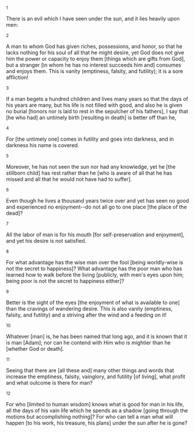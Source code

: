 <sup>1</sup> 

There is an evil which I have seen under the sun, and it lies heavily upon men: 

<sup>2</sup> 

A man to whom God has given riches, possessions, and honor, so that he lacks nothing for his soul of all that he might desire, yet God does not give him the power or capacity to enjoy them [things which are gifts from God], but a stranger [in whom he has no interest succeeds him and] consumes and enjoys them. This is vanity (emptiness, falsity, and futility); it is a sore affliction! 

<sup>3</sup> 

If a man begets a hundred children and lives many years so that the days of his years are many, but his life is not filled with good, and also he is given no burial [honors nor is laid to rest in the sepulcher of his fathers], I say that [he who had] an untimely birth [resulting in death] is better off than he, 

<sup>4</sup> 

For [the untimely one] comes in futility and goes into darkness, and in darkness his name is covered. 

<sup>5</sup> 

Moreover, he has not seen the sun nor had any knowledge, yet he [the stillborn child] has rest rather than he [who is aware of all that he has missed and all that he would not have had to suffer]. 

<sup>6</sup> 

Even though he lives a thousand years twice over and yet has seen no good and experienced no enjoyment--do not all go to one place [the place of the dead]? 

<sup>7</sup> 

All the labor of man is for his mouth [for self-preservation and enjoyment], and yet his desire is not satisfied. 

<sup>8</sup> 

For what advantage has the wise man over the fool [being worldly-wise is not the secret to happiness]? What advantage has the poor man who has learned how to walk before the living [publicly, with men's eyes upon him; being poor is not the secret to happiness either]? 

<sup>9</sup> 

Better is the sight of the eyes [the enjoyment of what is available to one] than the cravings of wandering desire. This is also vanity (emptiness, falsity, and futility) and a striving after the wind and a feeding on it! 

<sup>10</sup> 

Whatever [man] is, he has been named that long ago, and it is known that it is man [Adam]; nor can he contend with Him who is mightier than he [whether God or death]. 

<sup>11</sup> 

Seeing that there are [all these and] many other things and words that increase the emptiness, falsity, vainglory, and futility [of living], what profit and what outcome is there for man? 

<sup>12</sup> 

For who [limited to human wisdom] knows what is good for man in his life, all the days of his vain life which he spends as a shadow [going through the motions but accomplishing nothing]? For who can tell a man what will happen [to his work, his treasure, his plans] under the sun after he is gone?